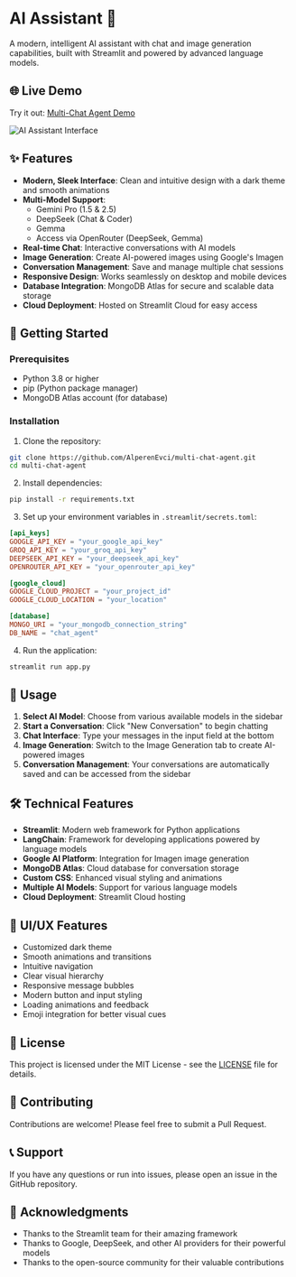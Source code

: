 # AI Assistant 🤖

A modern, intelligent AI assistant with chat and image generation capabilities, built with Streamlit and powered by advanced language models.

## 🌐 Live Demo

Try it out: [Multi-Chat Agent Demo](https://multi-chat-agent.streamlit.app/)

![AI Assistant Interface](docs/images/app_screenshot.png)

## ✨ Features

- **Modern, Sleek Interface**: Clean and intuitive design with a dark theme and smooth animations
- **Multi-Model Support**:
  - Gemini Pro (1.5 & 2.5)
  - DeepSeek (Chat & Coder)
  - Gemma
  - Access via OpenRouter (DeepSeek, Gemma)
- **Real-time Chat**: Interactive conversations with AI models
- **Image Generation**: Create AI-powered images using Google's Imagen
- **Conversation Management**: Save and manage multiple chat sessions
- **Responsive Design**: Works seamlessly on desktop and mobile devices
- **Database Integration**: MongoDB Atlas for secure and scalable data storage
- **Cloud Deployment**: Hosted on Streamlit Cloud for easy access

## 🚀 Getting Started

### Prerequisites

- Python 3.8 or higher
- pip (Python package manager)
- MongoDB Atlas account (for database)

### Installation

1. Clone the repository:

```bash
git clone https://github.com/AlperenEvci/multi-chat-agent.git
cd multi-chat-agent
```

2. Install dependencies:

```bash
pip install -r requirements.txt
```

3. Set up your environment variables in `.streamlit/secrets.toml`:

```toml
[api_keys]
GOOGLE_API_KEY = "your_google_api_key"
GROQ_API_KEY = "your_groq_api_key"
DEEPSEEK_API_KEY = "your_deepseek_api_key"
OPENROUTER_API_KEY = "your_openrouter_api_key"

[google_cloud]
GOOGLE_CLOUD_PROJECT = "your_project_id"
GOOGLE_CLOUD_LOCATION = "your_location"

[database]
MONGO_URI = "your_mongodb_connection_string"
DB_NAME = "chat_agent"
```

4. Run the application:

```bash
streamlit run app.py
```

## 🎯 Usage

1. **Select AI Model**: Choose from various available models in the sidebar
2. **Start a Conversation**: Click "New Conversation" to begin chatting
3. **Chat Interface**: Type your messages in the input field at the bottom
4. **Image Generation**: Switch to the Image Generation tab to create AI-powered images
5. **Conversation Management**: Your conversations are automatically saved and can be accessed from the sidebar

## 🛠️ Technical Features

- **Streamlit**: Modern web framework for Python applications
- **LangChain**: Framework for developing applications powered by language models
- **Google AI Platform**: Integration for Imagen image generation
- **MongoDB Atlas**: Cloud database for conversation storage
- **Custom CSS**: Enhanced visual styling and animations
- **Multiple AI Models**: Support for various language models
- **Cloud Deployment**: Streamlit Cloud hosting

## 🎨 UI/UX Features

- Customized dark theme
- Smooth animations and transitions
- Intuitive navigation
- Clear visual hierarchy
- Responsive message bubbles
- Modern button and input styling
- Loading animations and feedback
- Emoji integration for better visual cues

## 📝 License

This project is licensed under the MIT License - see the [LICENSE](LICENSE) file for details.

## 🤝 Contributing

Contributions are welcome! Please feel free to submit a Pull Request.

## 📞 Support

If you have any questions or run into issues, please open an issue in the GitHub repository.

## 🙏 Acknowledgments

- Thanks to the Streamlit team for their amazing framework
- Thanks to Google, DeepSeek, and other AI providers for their powerful models
- Thanks to the open-source community for their valuable contributions

